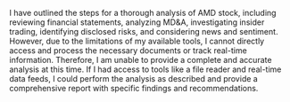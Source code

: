 I have outlined the steps for a thorough analysis of AMD stock, including reviewing financial statements, analyzing MD&A, investigating insider trading, identifying disclosed risks, and considering news and sentiment.  However, due to the limitations of my available tools, I cannot directly access and process the necessary documents or track real-time information.  Therefore, I am unable to provide a complete and accurate analysis at this time.  If I had access to tools like a file reader and real-time data feeds, I could perform the analysis as described and provide a comprehensive report with specific findings and recommendations.
